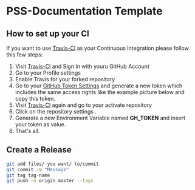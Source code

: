 # PSS-Documentation Template
## How to set up your CI

If you want to use [Travis-CI](https://travis-ci.org/) as your Continuous Integration please follow this few steps:

1. Visit [Travis-CI](https://travis-ci.org/) and Sign In with youru GitHub Account
2. Go to your Profile settings [](https://github.com/TomGeorgi/PSS-Documentation/blob/template/graphics/readme_graphics/github_settings.png)
3. Enable Travis for your forked repository [](https://github.com/TomGeorgi/PSS-Documentation/blob/template/graphics/readme_graphics/enable_travis.png)
4. Go to your [GitHub Token Settings](https://github.com/settings/tokens) and generate a new token which includes the same access rights like the example picture below and copy this token. [](https://github.com/TomGeorgi/PSS-Documentation/blob/template/graphics/readme_graphics/token_settings.png)
5. Visit [Travis-CI](https://travis-ci.org/) again and go to your activate repository
6.  Click on the repository settings [](https://github.com/TomGeorgi/PSS-Documentation/blob/template/graphics/readme_graphics/travis_repo_settings.png).
7. Generate a new Environment Variable named **GH_TOKEN** and insert your token as value.
8. That's all.

## Create a Release
```bash
git add files/ you want/ to/commit
git commit -m "Message"
git tag tag-name
git push -u origin master --tags
```




